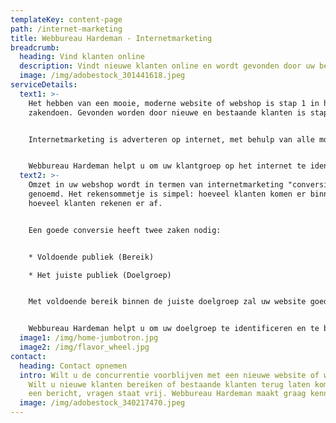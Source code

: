 ```yaml
---
templateKey: content-page
path: /internet-marketing
title: Webbureau Hardeman - Internetmarketing
breadcrumb:
  heading: Vind klanten online
  description: Vindt nieuwe klanten online en wordt gevonden door uw bestaande klanten.
  image: /img/adobestock_301441618.jpeg
serviceDetails:
  text1: >-
    Het hebben van een mooie, moderne website of webshop is stap 1 in het online
    zakendoen. Gevonden worden door nieuwe en bestaande klanten is stap 2. 


    Internetmarketing is adverteren op internet, met behulp van alle moderne hulpmidellen zoals e-mail campagnes, social media en Google adWords.


    Webbureau Hardeman helpt u om uw klantgroep op het internet te identifieren en naar uw website te brengen.
  text2: >-
    Omzet in uw webshop wordt in termen van internetmarketing "conversie"
    genoemd. Het rekensommetje is simpel: hoeveel klanten komen er binnen en
    hoeveel klanten rekenen er af.


    Een goede conversie heeft twee zaken nodig:


    * Voldoende publiek (Bereik)

    * Het juiste publiek (Doelgroep)


    Met voldoende bereik binnen de juiste doelgroep zal uw website goed gaan converteren. Ontbreekt een van de twee ingredienten dan blijft de gehoopte conversie, en daarmee omzet, achter.


    Webbureau Hardeman helpt u om uw doelgroep te identificeren en te bereiken. Neem contact op om de mogelijkheden te bespreken.
  image1: /img/home-jumbotron.jpg
  image2: /img/flavor_wheel.jpg
contact:
  heading: Contact opnemen
  intro: Wilt u de concurrentie voorblijven met een nieuwe website of webshop?
    Wilt u nieuwe klanten bereiken of bestaande klanten terug laten komen? Stuur
    een bericht, vragen staat vrij. Webbureau Hardeman maakt graag kennis!
  image: /img/adobestock_340217470.jpeg
---
```

